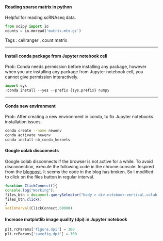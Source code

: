 #### Reading sparse matrix in python
Helpful for reading scRNAseq data.
```python
from scipy import io
counts = io.mmread('matrix.mtx.gz')
```
Tags : cellranger , count matrix


---
#### Install conda package from Jupyter notebook cell
Prob: Conda needs permission before installing any package, however when you are installing any package from Jupyter notebook cell, you cannot give permission interactively.
```python
import sys
!conda install --yes --prefix {sys.prefix} numpy
```

---

#### Conda new environment

Prob: After creating a new environment in conda, to fix Jupyter notebooks installation issues.
```sh
conda create --name newenv
conda activate newenv
conda install nb_conda_kernels
```

#### Google colab disconnects
Google colab disconnects if the browser is not active for a while.
To avoid disconnection, execute the following code in the chrome console. Inspired from the [blogpost](https://medium.com/@shivamrawat_756/how-to-prevent-google-colab-from-disconnecting-717b88a128c0).
It seems the code in the blog has broken. So I modified to click on the files button in regular interval.
```javascript
function ClickConnect(){
console.log("Working");
files_btn = document.querySelector("body > div.notebook-vertical.colab-left-pane-open > div.notebook-horizontal > colab-left-pane > div > paper-listbox > paper-item:nth-child(3) > paper-icon-button").shadowRoot.querySelector("#icon");
files_btn.click()
}
setInterval(ClickConnect,60000)
```

#### Increase matplotlib image quality (dpi) in Jupyter notebook
```python
plt.rcParams['figure.dpi'] = 300
plt.rcParams['savefig.dpi'] = 300
```
